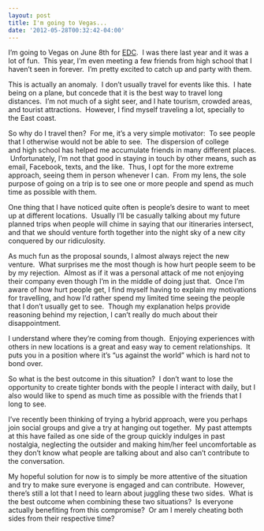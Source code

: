```yaml
---
layout: post
title: I'm going to Vegas...
date: '2012-05-28T00:32:42-04:00'
---
```

I’m going to Vegas on June 8th for [EDC](http://electricdaisycarnival.com/).  I was there last year and it was a lot of fun.  This year, I’m even meeting a few friends from high school that I haven’t seen in forever.  I’m pretty excited to catch up and party with them.

This is actually an anomaly.  I don’t usually travel for events like this.  I hate being on a plane, but concede that it is the best way to travel long distances.  I’m not much of a sight seer, and I hate tourism, crowded areas, and tourist attractions.  However, I find myself traveling a lot, specially to the East coast.  

So why do I travel then?  For me, it’s a very simple motivator:  To see people that I otherwise would not be able to see.  The dispersion of college and high school has helped me accumulate friends in many different places.  Unfortunately, I’m not that good in staying in touch by other means, such as email, Facebook, texts, and the like.  Thus, I opt for the more extreme approach, seeing them in person whenever I can.  From my lens, the sole purpose of going on a trip is to see one or more people and spend as much time as possible with them.  

One thing that I have noticed quite often is people’s desire to want to meet up at different locations.  Usually I’ll be casually talking about my future planned trips when people will chime in saying that our itineraries intersect, and that we should venture forth together into the night sky of a new city conquered by our ridiculosity.  

As much fun as the proposal sounds, I almost always reject the new venture.  What surprises me the most though is how hurt people seem to be by my rejection.  Almost as if it was a personal attack of me not enjoying their company even though I’m in the middle of doing just that.  Once I’m aware of how hurt people get, I find myself having to explain my motivations for travelling, and how I’d rather spend my limited time seeing the people that I don’t usually get to see.  Though my explanation helps provide reasoning behind my rejection, I can’t really do much about their disappointment.  

I understand where they’re coming from though.  Enjoying experiences with others in new locations is a great and easy way to cement relationships.  It puts you in a position where it’s “us against the world” which is hard not to bond over.  

So what is the best outcome in this situation?  I don’t want to lose the opportunity to create tighter bonds with the people I interact with daily, but I also would like to spend as much time as possible with the friends that I long to see. 

I’ve recently been thinking of trying a hybrid approach, were you perhaps join social groups and give a try at hanging out together.  My past attempts at this have failed as one side of the group quickly indulges in past nostalgia, neglecting the outsider and making him/her feel uncomfortable as they don’t know what people are talking about and also can’t contribute to the conversation.  

My hopeful solution for now is to simply be more attentive of the situation and try to make sure everyone is engaged and can contribute.  However, there’s still a lot that I need to learn about juggling these two sides.  What is the best outcome when combining these two situations?  Is everyone actually benefiting from this compromise?  Or am I merely cheating both sides from their respective time?
